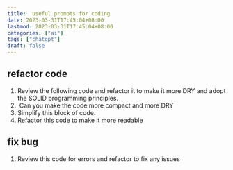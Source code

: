 ```yaml
---
title:  useful prompts for coding  
date: 2023-03-31T17:45:04+08:00
lastmod: 2023-03-31T17:45:04+08:00
categories: ["ai"]
tags: ["chatgpt"]
draft: false
---
```



##  refactor code

1. Review the following code and refactor it to make it more DRY and adopt the SOLID programming principles.
2.  Can you make the code more compact and more DRY
4. Simplify this block of code.
5. Refactor this code to make it more readable


## fix bug

1.  Review this code for errors and refactor to fix any issues


